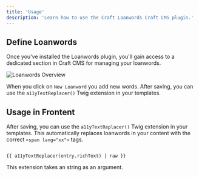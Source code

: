 ```yaml
---
title: 'Usage'
description: 'Learn how to use the Craft Loanwords Craft CMS plugin.'
---
```


## Define Loanwords
Once you've installed the Loanwords plugin, you'll gain access to a dedicated section in Craft CMS for managing your loanwords.

![Loanwords Overview](/images/bitmap/loanword-overview.png)

When you click on `New Loanword` you add new words. After saving, you can use the `a11yTextReplacer()` Twig extension in your templates.

## Usage in Frontent

After saving, you can use the `a11yTextReplacer()` Twig extension in your templates. This automatically replaces loanwords in your content with the correct `<span lang="xx">` tags. 

```[example.twig]

{{ a11yTextReplacer(entry.richText) | raw }}

```

This extension takes an string as an argument.
